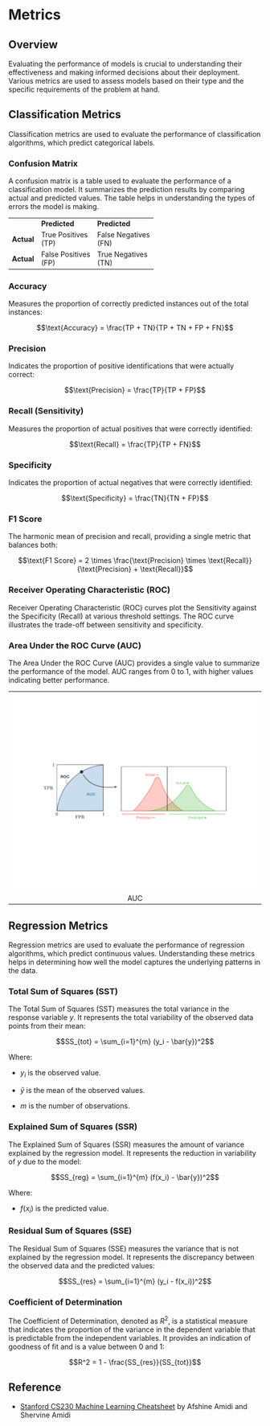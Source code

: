 # Metrics

## Overview

Evaluating the performance of models is crucial to understanding their effectiveness and making informed decisions about their deployment. Various metrics are used to assess models based on their type and the specific requirements of the problem at hand.

## Classification Metrics

Classification metrics are used to evaluate the performance of classification algorithms, which predict categorical labels. 

### Confusion Matrix

A confusion matrix is a table used to evaluate the performance of a classification model. It summarizes the prediction results by comparing actual and predicted values. The table helps in understanding the types of errors the model is making.

<table>
    <tr>
        <td></td>
        <td><strong>Predicted</strong></td>
        <td><strong>Predicted</strong></td>
    </tr>
    <tr>
        <td><strong>Actual</strong></td>
        <td>True Positives<br>(TP)</td>
        <td>False Negatives<br>(FN)</td>
    </tr>
    <tr>
        <td><strong>Actual</strong></td>
        <td>False Positives<br>(FP)</td>
        <td>True Negatives<br>(TN)</td>
    </tr>
</table>

### Accuracy

Measures the proportion of correctly predicted instances out of the total instances:

$$\text{Accuracy} = \frac{TP + TN}{TP + TN + FP + FN}$$

### Precision

Indicates the proportion of positive identifications that were actually correct:

$$\text{Precision} = \frac{TP}{TP + FP}$$

### Recall (Sensitivity)

Measures the proportion of actual positives that were correctly identified:

$$\text{Recall} = \frac{TP}{TP + FN}$$

### Specificity

Indicates the proportion of actual negatives that were correctly identified:

$$\text{Specificity} = \frac{TN}{TN + FP}$$

### F1 Score

The harmonic mean of precision and recall, providing a single metric that balances both:

$$\text{F1 Score} = 2 \times \frac{\text{Precision} \times \text{Recall}}{\text{Precision} + \text{Recall}}$$

### Receiver Operating Characteristic (ROC)

Receiver Operating Characteristic (ROC) curves plot the Sensitivity against the Specificity (Recall) at various threshold settings. The ROC curve illustrates the trade-off between sensitivity and specificity.

### Area Under the ROC Curve (AUC)

The Area Under the ROC Curve (AUC) provides a single value to summarize the performance of the model. AUC ranges from 0 to 1, with higher values indicating better performance.

<table>
<tr>
    <td><img src="/metrics/img/1.png" width="512"></td>
</tr>
<tr>
    <td align="center">AUC</td>
</tr>
</table>

## Regression Metrics

Regression metrics are used to evaluate the performance of regression algorithms, which predict continuous values. Understanding these metrics helps in determining how well the model captures the underlying patterns in the data.

### Total Sum of Squares (SST)

The Total Sum of Squares (SST) measures the total variance in the response variable $y$. It represents the total variability of the observed data points from their mean:

$$SS_{tot} = \sum_{i=1}^{m} (y_i - \bar{y})^2$$

Where:

- $y_i$ is the observed value.

- $\bar{y}$ is the mean of the observed values.

- $m$ is the number of observations.

### Explained Sum of Squares (SSR)

The Explained Sum of Squares (SSR) measures the amount of variance explained by the regression model. It represents the reduction in variability of $y$ due to the model:

$$SS_{reg} = \sum_{i=1}^{m} (f(x_i) - \bar{y})^2$$

Where:

- $f(x_i)$ is the predicted value.

### Residual Sum of Squares (SSE)

The Residual Sum of Squares (SSE) measures the variance that is not explained by the regression model. It represents the discrepancy between the observed data and the predicted values:

$$SS_{res} = \sum_{i=1}^{m} (y_i - f(x_i))^2$$

### Coefficient of Determination

The Coefficient of Determination, denoted as $R^2$, is a statistical measure that indicates the proportion of the variance in the dependent variable that is predictable from the independent variables. It provides an indication of goodness of fit and is a value between 0 and 1:

$$R^2 = 1 - \frac{SS_{res}}{SS_{tot}}$$

## Reference

- [Stanford CS230 Machine Learning Cheatsheet](https://stanford.edu/~shervine/teaching/cs-229) by Afshine Amidi and Shervine Amidi
